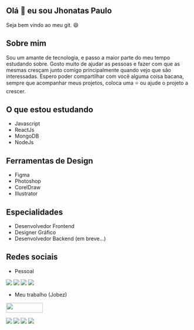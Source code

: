 ## Olá 👋 eu sou Jhonatas Paulo

Seja bem vindo ao meu git. 😄


## Sobre mim

Sou um amante de tecnologia, e passo a maior parte do meu tempo estudando sobre. Gosto muito de ajudar as pessoas e fazer com que as mesmas cresçam junto comigo principalmente quando vejo que são interessadas. Espero poder compartilhar com você alguma coisa bacana, sempre que acompanhar meus projetos, coloca uma ⭐ ou ajude o projeto a crescer. 

## O que estou estudando
  
- Javascript
- ReactJs
- MongoDB
- NodeJs

## Ferramentas de Design

- Figma
- Photoshop
- CorelDraw
- Illustrator

## Especialidades

- Desenvolvedor Frontend
- Designer Gráfico
- Desenvolvedor Backend (em breve...)

## Redes sociais

 - Pessoal


[<img src="https://img.shields.io/badge/twitter-%231DA1F2.svg?&style=for-the-badge&logo=twitter&logoColor=white" />](https://twitter.com/JhonatasPaulo) 
[<img src="https://img.shields.io/badge/linkedin-%230077B5.svg?&style=for-the-badge&logo=linkedin&logoColor=white" />](https://www.linkedin.com/in/jhonataspaullo/) 
[<img src = "https://img.shields.io/badge/instagram-%23E4405F.svg?&style=for-the-badge&logo=instagram&logoColor=white">](https://www.instagram.com/jhonataspaullo/) 
[<img src = "https://img.shields.io/badge/facebook-%231877F2.svg?&style=for-the-badge&logo=facebook&logoColor=white">](https://www.facebook.com/jhonataspaullo)



- Meu trabalho (Jobez)

[<img src="https://img.shields.io/badge/site-Jobez-red" height="27" width="100"/>](https://jobez.com.br)<br>

[<img src="https://img.shields.io/badge/twitter-%231DA1F2.svg?&style=for-the-badge&logo=twitter&logoColor=white" />](https://twitter.com/jobezcompany) 
[<img src = "https://img.shields.io/badge/instagram-%23E4405F.svg?&style=for-the-badge&logo=instagram&logoColor=white">](https://www.instagram.com/jobezcompany/) 
[<img src = "https://img.shields.io/badge/facebook-%231877F2.svg?&style=for-the-badge&logo=facebook&logoColor=white">](https://www.facebook.com/jobezcompany)
[<img src = "https://img.shields.io/badge/Dribbble-EA4C89?style=for-the-badge&logo=dribbble&logoColor=white">](https://dribbble.com/jobez)



